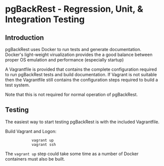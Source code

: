# pgBackRest - Regression, Unit, & Integration Testing

## Introduction

pgBackRest uses Docker to run tests and generate documentation. Docker's light-weight virualization provides the a good balance between proper OS emulation and performance (especially startup)

A Vagrantfile is provided that contains the complete configuration required to run pgBackRest tests and build documentation. If Vagrant is not suitable then the Vagrantfile still contains the configuration steps required to build a test system.

Note that this is not required for normal operation of pgBackRest.

## Testing

The easiest way to start testing pgBackRest is with the included Vagrantfile.

Build Vagrant and Logon:
```cd test
            vagrant up
            vagrant ssh
```
The `vagrant up` step could take some time as a number of Docker containers must also be built.
